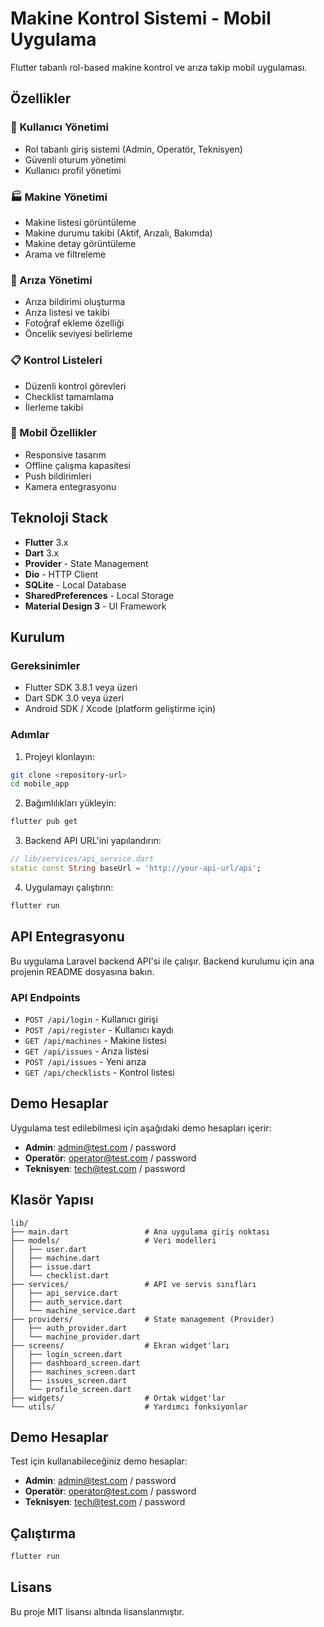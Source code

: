 # Makine Kontrol Sistemi - Mobil Uygulama

Flutter tabanlı rol-based makine kontrol ve arıza takip mobil uygulaması.

## Özellikler

### 🔐 Kullanıcı Yönetimi
- Rol tabanlı giriş sistemi (Admin, Operatör, Teknisyen)
- Güvenli oturum yönetimi
- Kullanıcı profil yönetimi

### 🏭 Makine Yönetimi
- Makine listesi görüntüleme
- Makine durumu takibi (Aktif, Arızalı, Bakımda)
- Makine detay görüntüleme
- Arama ve filtreleme

### 🚨 Arıza Yönetimi
- Arıza bildirimi oluşturma
- Arıza listesi ve takibi
- Fotoğraf ekleme özelliği
- Öncelik seviyesi belirleme

### 📋 Kontrol Listeleri
- Düzenli kontrol görevleri
- Checklist tamamlama
- İlerleme takibi

### 📱 Mobil Özellikler
- Responsive tasarım
- Offline çalışma kapasitesi
- Push bildirimleri
- Kamera entegrasyonu

## Teknoloji Stack

- **Flutter** 3.x
- **Dart** 3.x
- **Provider** - State Management
- **Dio** - HTTP Client
- **SQLite** - Local Database
- **SharedPreferences** - Local Storage
- **Material Design 3** - UI Framework

## Kurulum

### Gereksinimler
- Flutter SDK 3.8.1 veya üzeri
- Dart SDK 3.0 veya üzeri
- Android SDK / Xcode (platform geliştirme için)

### Adımlar

1. Projeyi klonlayın:
```bash
git clone <repository-url>
cd mobile_app
```

2. Bağımlılıkları yükleyin:
```bash
flutter pub get
```

3. Backend API URL'ini yapılandırın:
```dart
// lib/services/api_service.dart
static const String baseUrl = 'http://your-api-url/api';
```

4. Uygulamayı çalıştırın:
```bash
flutter run
```

## API Entegrasyonu

Bu uygulama Laravel backend API'si ile çalışır. Backend kurulumu için ana projenin README dosyasına bakın.

### API Endpoints
- `POST /api/login` - Kullanıcı girişi
- `POST /api/register` - Kullanıcı kaydı
- `GET /api/machines` - Makine listesi
- `GET /api/issues` - Arıza listesi
- `POST /api/issues` - Yeni arıza
- `GET /api/checklists` - Kontrol listesi

## Demo Hesaplar

Uygulama test edilebilmesi için aşağıdaki demo hesapları içerir:

- **Admin**: admin@test.com / password
- **Operatör**: operator@test.com / password  
- **Teknisyen**: tech@test.com / password

## Klasör Yapısı

```
lib/
├── main.dart                 # Ana uygulama giriş noktası
├── models/                   # Veri modelleri
│   ├── user.dart
│   ├── machine.dart
│   ├── issue.dart
│   └── checklist.dart
├── services/                 # API ve servis sınıfları
│   ├── api_service.dart
│   ├── auth_service.dart
│   └── machine_service.dart
├── providers/                # State management (Provider)
│   ├── auth_provider.dart
│   └── machine_provider.dart
├── screens/                  # Ekran widget'ları
│   ├── login_screen.dart
│   ├── dashboard_screen.dart
│   ├── machines_screen.dart
│   ├── issues_screen.dart
│   └── profile_screen.dart
├── widgets/                  # Ortak widget'lar
└── utils/                    # Yardımcı fonksiyonlar
```

## Demo Hesaplar

Test için kullanabileceğiniz demo hesaplar:
- **Admin**: admin@test.com / password
- **Operatör**: operator@test.com / password  
- **Teknisyen**: tech@test.com / password

## Çalıştırma

```bash
flutter run
```

## Lisans

Bu proje MIT lisansı altında lisanslanmıştır.
